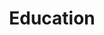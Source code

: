 ---
layout: page
title: Education
nav: true
nav_order: 4
dropdown: true
children: 
    - title: Public
      permalink: /education/#public
    - title: divider
    - title: Practitioners
      permalink: /education/#practitioners
    - title: divider
    - title: University
      permalink: /education/#university
---